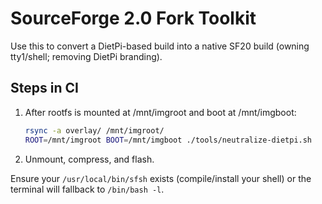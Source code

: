 # SourceForge 2.0 Fork Toolkit

Use this to convert a DietPi-based build into a native SF20 build (owning tty1/shell; removing DietPi branding).

## Steps in CI
1. After rootfs is mounted at /mnt/imgroot and boot at /mnt/imgboot:
   ```bash
   rsync -a overlay/ /mnt/imgroot/
   ROOT=/mnt/imgroot BOOT=/mnt/imgboot ./tools/neutralize-dietpi.sh
   ```
2. Unmount, compress, and flash.

Ensure your `/usr/local/bin/sfsh` exists (compile/install your shell) or the terminal will fallback to `/bin/bash -l`.
